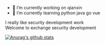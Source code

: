- 🔭 I’m currently working on qianxin
- 🌱 I’m currently learning python java go vue

I really like security development work  
Welcome to exchange security development  

[![Anurag's github stats](https://github-readme-stats.vercel.app/api?username=Ciyfly&show_icons=true&theme=dark)](https://github.com/anuraghazra/github-readme-stats)
